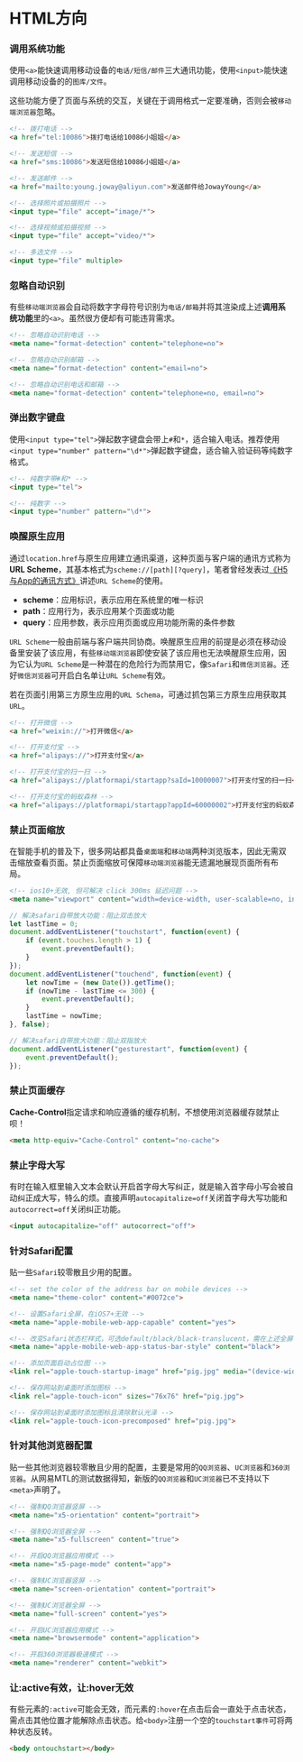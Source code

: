 # HTML方向

### 调用系统功能

使用`<a>`能快速调用移动设备的`电话/短信/邮件`三大通讯功能，使用`<input>`能快速调用移动设备的的`图库/文件`。

这些功能方便了页面与系统的交互，关键在于调用格式一定要准确，否则会被`移动端浏览器`忽略。

```html
<!-- 拨打电话 -->
<a href="tel:10086">拨打电话给10086小姐姐</a>

<!-- 发送短信 -->
<a href="sms:10086">发送短信给10086小姐姐</a>

<!-- 发送邮件 -->
<a href="mailto:young.joway@aliyun.com">发送邮件给JowayYoung</a>

<!-- 选择照片或拍摄照片 -->
<input type="file" accept="image/*">

<!-- 选择视频或拍摄视频 -->
<input type="file" accept="video/*">

<!-- 多选文件 -->
<input type="file" multiple>
```

### 忽略自动识别

有些`移动端浏览器`会自动将数字字母符号识别为`电话/邮箱`并将其渲染成上述**调用系统功能**里的`<a>`。虽然很方便却有可能违背需求。

```html
<!-- 忽略自动识别电话 -->
<meta name="format-detection" content="telephone=no">

<!-- 忽略自动识别邮箱 -->
<meta name="format-detection" content="email=no">

<!-- 忽略自动识别电话和邮箱 -->
<meta name="format-detection" content="telephone=no, email=no">
```

### 弹出数字键盘

使用`<input type="tel">`弹起数字键盘会带上`#`和`*`，适合输入电话。推荐使用`<input type="number" pattern="\d*">`弹起数字键盘，适合输入验证码等纯数字格式。

```html
<!-- 纯数字带#和* -->
<input type="tel">

<!-- 纯数字 -->
<input type="number" pattern="\d*">
```

### 唤醒原生应用

通过`location.href`与原生应用建立通讯渠道，这种页面与客户端的通讯方式称为**URL Scheme**，其基本格式为`scheme://[path][?query]`，笔者曾经发表过[《H5与App的通讯方式》](https://juejin.cn/post/6844904020201455624)讲述`URL Scheme`的使用。

- **scheme**：应用标识，表示应用在系统里的唯一标识
- **path**：应用行为，表示应用某个页面或功能
- **query**：应用参数，表示应用页面或应用功能所需的条件参数

`URL Scheme`一般由前端与客户端共同协商。唤醒原生应用的前提是必须在移动设备里安装了该应用，有些`移动端浏览器`即使安装了该应用也无法唤醒原生应用，因为它认为`URL Scheme`是一种潜在的危险行为而禁用它，像`Safari`和`微信浏览器`。还好`微信浏览器`可开启白名单让`URL Scheme`有效。

若在页面引用第三方原生应用的`URL Schema`，可通过抓包第三方原生应用获取其`URL`。

```html
<!-- 打开微信 -->
<a href="weixin://">打开微信</a>

<!-- 打开支付宝 -->
<a href="alipays://">打开支付宝</a>

<!-- 打开支付宝的扫一扫 -->
<a href="alipays://platformapi/startapp?saId=10000007">打开支付宝的扫一扫</a>

<!-- 打开支付宝的蚂蚁森林 -->
<a href="alipays://platformapi/startapp?appId=60000002">打开支付宝的蚂蚁森林</a>
```

### 禁止页面缩放

在智能手机的普及下，很多网站都具备`桌面端`和`移动端`两种浏览版本，因此无需双击缩放查看页面。禁止页面缩放可保障`移动端浏览器`能无遗漏地展现页面所有布局。

```html
<!-- ios10+无效, 但可解决 click 300ms 延迟问题 -->
<meta name="viewport" content="width=device-width, user-scalable=no, initial-scale=1, minimum-scale=1, maximum-scale=1">
```

```js
// 解决safari自带放大功能：阻止双击放大
let lastTime = 0;
document.addEventListener("touchstart", function(event) {
    if (event.touches.length > 1) {
        event.preventDefault();
    }
});
document.addEventListener("touchend", function(event) {
    let nowTime = (new Date()).getTime();
    if (nowTime - lastTime <= 300) {
        event.preventDefault();
    }
    lastTime = nowTime;
}, false);

// 解决safari自带放大功能：阻止双指放大
document.addEventListener("gesturestart", function(event) {
    event.preventDefault();
});
```

### 禁止页面缓存

**Cache-Control**指定请求和响应遵循的缓存机制，不想使用浏览器缓存就禁止呗！

```html
<meta http-equiv="Cache-Control" content="no-cache">
```

### 禁止字母大写

有时在输入框里输入文本会默认开启首字母大写纠正，就是输入首字母小写会被自动纠正成大写，特么的烦。直接声明`autocapitalize=off`关闭首字母大写功能和`autocorrect=off`关闭纠正功能。

```html
<input autocapitalize="off" autocorrect="off">
```

### 针对Safari配置

贴一些`Safari`较零散且少用的配置。

```html
<!-- set the color of the address bar on mobile devices -->
<meta name="theme-color" content="#0072ce">

<!-- 设置Safari全屏，在iOS7+无效 -->
<meta name="apple-mobile-web-app-capable" content="yes">

<!-- 改变Safari状态栏样式，可选default/black/black-translucent，需在上述全屏模式下才有效 -->
<meta name="apple-mobile-web-app-status-bar-style" content="black">

<!-- 添加页面启动占位图 -->
<link rel="apple-touch-startup-image" href="pig.jpg" media="(device-width: 375px)">

<!-- 保存网站到桌面时添加图标 -->
<link rel="apple-touch-icon" sizes="76x76" href="pig.jpg">

<!-- 保存网站到桌面时添加图标且清除默认光泽 -->
<link rel="apple-touch-icon-precomposed" href="pig.jpg">
```

### 针对其他浏览器配置

贴一些其他浏览器较零散且少用的配置，主要是常用的`QQ浏览器`、`UC浏览器`和`360浏览器`。从网易MTL的测试数据得知，新版的`QQ浏览器`和`UC浏览器`已不支持以下`<meta>`声明了。

```html
<!-- 强制QQ浏览器竖屏 -->
<meta name="x5-orientation" content="portrait">

<!-- 强制QQ浏览器全屏 -->
<meta name="x5-fullscreen" content="true">

<!-- 开启QQ浏览器应用模式 -->
<meta name="x5-page-mode" content="app">

<!-- 强制UC浏览器竖屏 -->
<meta name="screen-orientation" content="portrait">

<!-- 强制UC浏览器全屏 -->
<meta name="full-screen" content="yes">

<!-- 开启UC浏览器应用模式 -->
<meta name="browsermode" content="application">

<!-- 开启360浏览器极速模式 -->
<meta name="renderer" content="webkit">
```

### 让:active有效，让:hover无效

有些元素的`:active`可能会无效，而元素的`:hover`在点击后会一直处于点击状态，需点击其他位置才能解除点击状态。给`<body>`注册一个空的`touchstart事件`可将两种状态反转。

```html
<body ontouchstart></body>
```